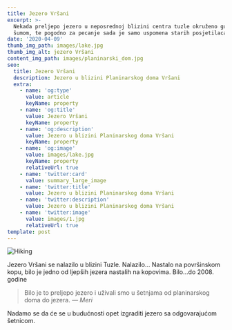 ```yaml
---
title: Jezero Vršani
excerpt: >-
  Nekada preljepo jezero u neposrednoj blizini centra tuzle okruženo gustom
  šumom, te pogodno za pecanje sada je samo uspomena starih posjetilaca Vršana.
date: '2020-04-09'
thumb_img_path: images/lake.jpg
thumb_img_alt: jezero Vršani
content_img_path: images/planinarski_dom.jpg
seo:
  title: Jezero Vršani
  description: Jezero u blizini Planinarskog doma Vršani
  extra:
    - name: 'og:type'
      value: article
      keyName: property
    - name: 'og:title'
      value: Jezero Vršani
      keyName: property
    - name: 'og:description'
      value: Jezero u blizini Planinarskog doma Vršani
      keyName: property
    - name: 'og:image'
      value: images/lake.jpg
      keyName: property
      relativeUrl: true
    - name: 'twitter:card'
      value: summary_large_image
    - name: 'twitter:title'
      value: Jezero u blizini Planinarskog doma Vršani
    - name: 'twitter:description'
      value: Jezero u blizini Planinarskog doma Vršani
    - name: 'twitter:image'
      value: images/1.jpg
      relativeUrl: true
template: post
---
```

![Hiking](/images/lake.jpg)

Jezero Vršani se nalazilo u blizini Tuzle.
Nalazilo…
Nastalo na površinskom kopu, bilo je jedno od ljepših jezera nastalih na kopovima.
Bilo…do 2008. godine



> Bilo je to preljepo jezero i uživali smo u šetnjama od planinarskog doma do jezera. 
<cite>― Meri</cite>

Nadamo se da će se u budućnosti opet izgraditi jezero sa odgovarajućom šetnicom.

